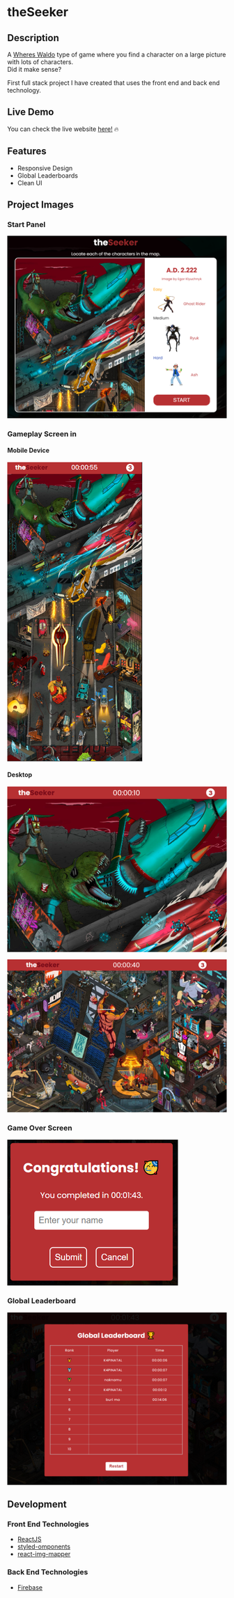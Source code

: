 # theSeeker

## Description

A [Wheres Waldo](https://en.wikipedia.org/wiki/Where's_Wally%3F) type of game where you find a character on a large picture with lots of characters.  
Did it make sense? 

First full stack project I have created that uses the front end and back end technology.

## Live Demo

You can check the live website [here!](https://naknamu.github.io/theSeeker/) :fire:

## Features

- Responsive Design
- Global Leaderboards
- Clean UI

## Project Images

### Start Panel
![start screen](src/assets/images/start_panel.PNG)

### Gameplay Screen in 

#### Mobile Device
![mobile](src/assets/images/gameplay_screen.PNG)

#### Desktop
![desktop_01](src/assets/images/desktop.PNG)

![desktop_02](src/assets/images/desktop_.PNG)

### Game Over Screen
![gameover](src/assets/images/gameover_screen.PNG)

### Global Leaderboard
![leaderboard](src/assets/images/global_leaderboard.PNG)

## Development

### Front End Technologies

- [ReactJS](https://reactjs.org/)
- [styled-omponents](https://styled-components.com/)
- [react-img-mapper](https://www.npmjs.com/package/react-img-mapper)

### Back End Technologies

- [Firebase](https://firebase.google.com/)
